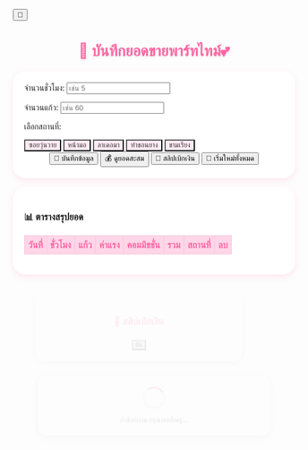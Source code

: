<!doctype html>
<html lang="th">
<head>
<meta charset="utf-8">
<meta name="viewport" content="width=device-width,initial-scale=1">
<title>บันทึกยอดขายพาร์ทไทม์</title>
  <link rel="manifest" href="manifest.json">
  <meta name="theme-color" content="#a36b40">
  <link rel="icon" href="icon-192.png" type="image/png">
  <link rel="apple-touch-icon" href="icon-512.png">
<link href="https://fonts.googleapis.com/css2?family=Mitr:wght@300;400;600&display=swap" rel="stylesheet">
<style>
:root {
  --bg: #fff0f6;
  --card: #ffffffdd;
  --text: #333;
  --accent: #ff66a3;
  --accent-hover: #ff3385;
  --border: #f5c6db;
  --th-bg: #ffd6e8;
  --toast-bg: #fff;
}
body.dark {
  --bg: #1e1e2f;
  --card: #2c2c3a;
  --text: #f4f4f9;
  --accent: #ff82b5;
  --accent-hover: #ff4d94;
  --border: #4a4a60;
  --th-bg: #3b3b54;
  --toast-bg: #2e2e3f;
}

body {
  font-family: "Mitr", sans-serif;
  background: var(--bg);
  color: var(--text);
  padding: 20px;
  transition: background 0.3s, color 0.3s;
  overflow-x: hidden;
}
h1 {
  text-align: center;
  color: var(--accent);
  font-size: 1.9em;
  margin-bottom: 20px;
  text-shadow: 0 2px 4px rgba(0,0,0,0.1);
}
.card {
  background: var(--card);
  border-radius: 22px;
  padding: 20px;
  box-shadow: 0 4px 12px rgba(255,102,163,0.15);
  max-width: 620px;
  margin: 15px auto;
  transition: 0.3s;
}
.card:hover { transform: translateY(-3px); box-shadow: 0 6px 14px rgba(255,102,163,0.2); }

label { display: block; margin-top: 10px; font-weight: 600; }

input {
  width: 100%;
  padding: 10px;
  border-radius: 12px;
  border: 1px solid var(--border);
  background: #fff;
  font-size: 1em;
  transition: 0.2s;
}
body.dark input {
  background: #3a3a4b;
  color: #fff;
}
input:focus {
  border-color: var(--accent);
  outline: none;
  box-shadow: 0 0 4px var(--accent);
}

button {
  margin: 8px 5px;
  padding: 10px 18px;
  border: none;
  border-radius: 14px;
  background: var(--accent);
  color: white;
  font-weight: 600;
  cursor: pointer;
  transition: all 0.2s ease;
}
button:hover {
  background: var(--accent-hover);
  transform: scale(1.05);
  box-shadow: 0 0 10px rgba(255,102,163,0.4);
}

table {
  width: 100%;
  border-collapse: collapse;
  margin-top: 15px;
  animation: fadeIn 0.5s ease;
  border-radius: 10px;
  overflow: hidden;
}
@keyframes fadeIn { from { opacity: 0; } to { opacity: 1; } }
th, td {
  border: 1px solid var(--border);
  text-align: center;
  padding: 6px;
}
th {
  background: var(--th-bg);
  color: var(--accent);
}
tr:nth-child(even) { background: rgba(255,255,255,0.4); }
body.dark tr:nth-child(even) { background: rgba(60,60,80,0.4); }

.location-btns {
  display: flex;
  flex-wrap: wrap;
  gap: 6px;
  margin-top: 8px;
}
.location-btns button {
  flex: 1 1 30%;
  background: #ffeaf3;
  color: #333;
  font-size: 0.9em;
  transition: 0.2s;
}
.location-btns button.active {
  background: var(--accent);
  color: white;
  transform: scale(1.05);
}
body.dark .location-btns button {
  background: #3a3a4b;
  color: #eee;
}
#totalDisplay {
  text-align: center;
  font-size: 1.1em;
  color: var(--accent);
  margin-top: 12px;
  font-weight: 600;
}

/* ปุ่มลบ */
.delete-btn {
  background: #ffb3c6;
  border: none;
  border-radius: 10px;
  padding: 5px 10px;
  cursor: pointer;
  font-size: 0.9em;
  color: #fff;
  font-weight: 600;
  transition: 0.2s;
}
.delete-btn:hover {
  background: #ff4d6d;
  transform: scale(1.1);
}

/* Popup slip */
.popup {
  display: none;
  position: fixed;
  top: 0; left: 0;
  width: 100%; height: 100%;
  background: rgba(0,0,0,0.4);
  justify-content: center;
  align-items: center;
  animation: fadeIn 0.3s ease;
  z-index: 100;
}
.popup-content {
  background: var(--card);
  border-radius: 20px;
  padding: 25px;
  max-width: 400px;
  text-align: center;
  box-shadow: 0 4px 15px rgba(0,0,0,0.2);
  animation: pop 0.3s ease;
}
@keyframes pop { from { transform: scale(0.8); opacity: 0; } to { transform: scale(1); opacity: 1; } }
.popup-content h2 { color: var(--accent); }
.close-btn {
  background: #ccc;
  color: black;
  margin-top: 10px;
}
body.dark .close-btn { background: #555; color: #eee; }
.close-btn:hover { background: #bbb; }

/* Loading Popup */
#loadingPopup {
  display: none;
  position: fixed;
  top: 0; left: 0;
  width: 100%; height: 100%;
  background: rgba(0,0,0,0.4);
  z-index: 200;
  justify-content: center;
  align-items: center;
}
.loading-box {
  background: var(--card);
  border-radius: 18px;
  padding: 25px 30px;
  text-align: center;
  box-shadow: 0 4px 20px rgba(0,0,0,0.3);
  animation: pop 0.3s ease;
}
.spinner {
  width: 40px;
  height: 40px;
  border: 4px solid #ddd;
  border-top: 4px solid var(--accent);
  border-radius: 50%;
  margin: 0 auto 15px;
  animation: spin 1s linear infinite;
}
@keyframes spin { from { transform: rotate(0deg);} to { transform: rotate(360deg);} }

/* ปุ่มโหมดมืด */
.theme-toggle {
  position: fixed;
  top: 15px;
  right: 15px;
  background: var(--accent);
  color: white;
  border: none;
  border-radius: 50%;
  width: 45px;
  height: 45px;
  cursor: pointer;
  box-shadow: 0 4px 8px rgba(0,0,0,0.15);
  transition: 0.3s;
  font-size: 1.2em;
  z-index: 300;
}
.theme-toggle:hover {
  transform: rotate(20deg) scale(1.1);
  background: var(--accent-hover);
}

/* Toast Notification */
#toast {
  position: fixed;
  bottom: 20px;
  right: 20px;
  background: var(--toast-bg);
  color: var(--text);
  border-radius: 10px;
  box-shadow: 0 4px 12px rgba(0,0,0,0.2);
  padding: 12px 18px;
  font-weight: 500;
  display: none;
  z-index: 500;
}
</style>
</head>
<body>

<button class="theme-toggle" onclick="toggleTheme()">🌙</button>
<h1>🍹 บันทึกยอดขายพาร์ทไทม์💕</h1>

<div class="card">
  <label>จำนวนชั่วโมง:</label>
  <input id="hours" type="number" placeholder="เช่น 5" min="0">

  <label>จำนวนแก้ว:</label>
  <input id="cups" type="number" placeholder="เช่น 60" min="0">

  <label>เลือกสถานที่:</label>
  <div class="location-btns">
    <button type="button" onclick="selectLocation(this, 'ซอยวุ่นวาย')">ซอยวุ่นวาย</button>
    <button type="button" onclick="selectLocation(this, 'หน้ามอ')">หน้ามอ</button>
    <button type="button" onclick="selectLocation(this, 'ลาเดอมา')">ลาเดอมา</button>
    <button type="button" onclick="selectLocation(this, 'ท่าขอนยาง')">ท่าขอนยาง</button>
    <button type="button" onclick="selectLocation(this, 'ขามเรียง')">ขามเรียง</button>
  </div>

  <div style="text-align:center;">
    <button onclick="saveData()">💾 บันทึกข้อมูล</button>
    <button onclick="showTotal()">💰 ดูยอดสะสม</button>
    <button onclick="showSlip()">🧾 สลิปเบิกเงิน</button>
    <button onclick="resetAll()">🧹 เริ่มใหม่ทั้งหมด</button>
  </div>
</div>

<div class="card">
  <h3>📊 ตารางสรุปยอด</h3>
  <table id="dataTable">
    <thead>
      <tr>
        <th>วันที่</th>
        <th>ชั่วโมง</th>
        <th>แก้ว</th>
        <th>ค่าแรง</th>
        <th>คอมมิชชั่น</th>
        <th>รวม</th>
        <th>สถานที่</th>
        <th>ลบ</th>
      </tr>
    </thead>
    <tbody></tbody>
  </table>
  <div id="totalDisplay"></div>
</div>

<!-- Popup slip -->
<div id="slipPopup" class="popup">
  <div class="popup-content">
    <h2>🧾 สลิปเบิกเงิน</h2>
    <div id="slipDetails"></div>
    <button class="close-btn" onclick="closeSlip()">ปิด</button>
  </div>
</div>

<!-- Popup Loading -->
<div id="loadingPopup" class="popup">
  <div class="loading-box">
    <div class="spinner"></div>
    <div id="loadingText">กำลังทำงาน กรุณารอสักครู่...</div>
  </div>
</div>

<!-- Toast -->
<div id="toast"></div>

<script>
const SCRIPT_URL = "https://script.google.com/macros/s/AKfycbxp-D6R3wPq9mlwKnbvBi17_t9Fk0FY5ypURIgwm7PCo1CRKdY1VeSXFNGJAs_iP4VZ4w/exec";
let selectedLocation = '';
let isDark = localStorage.getItem('theme') === 'dark';
document.body.classList.toggle('dark', isDark);
document.querySelector('.theme-toggle').textContent = isDark ? '☀️' : '🌙';

// ----- Loading Popup -----
function showLoading(msg="กำลังทำงาน กรุณารอสักครู่...") {
  document.getElementById('loadingText').textContent = msg;
  document.getElementById('loadingPopup').style.display = 'flex';
}
function hideLoading() { document.getElementById('loadingPopup').style.display = 'none'; }

// ----- Toast -----
function showToast(msg) {
  const toast = document.getElementById('toast');
  toast.textContent = msg;
  toast.style.display = 'block';
  setTimeout(() => toast.style.display = 'none', 2000);
}

// ----- Theme -----
function toggleTheme() {
  isDark = !isDark;
  document.body.classList.toggle('dark', isDark);
  document.querySelector('.theme-toggle').textContent = isDark ? '☀️' : '🌙';
  localStorage.setItem('theme', isDark ? 'dark' : 'light');
}

// ----- Location -----
function selectLocation(btn, loc) {
  document.querySelectorAll('.location-btns button').forEach(b => b.classList.remove('active'));
  btn.classList.add('active');
  selectedLocation = loc;
}

// ----- Save Data -----
async function saveData() {
  const hours = document.getElementById('hours').value.trim();
  const cups = document.getElementById('cups').value.trim();
  if (!selectedLocation) return showToast('⚠️ กรุณาเลือกสถานที่');
  if (!hours || !cups) return showToast('⚠️ กรอกข้อมูลให้ครบ');
  showLoading('💾 กำลังบันทึกข้อมูล...');

  const res = await fetch(SCRIPT_URL, {
    method: 'POST',
    body: JSON.stringify({ hours, cups, location: selectedLocation }),
  });
  const data = await res.json();
  hideLoading();

  if (data.status === 'success') {
    showToast('✅ บันทึกสำเร็จ');
    document.getElementById('hours').value = '';
    document.getElementById('cups').value = '';
    loadTable(true);
  } else showToast('❌ ' + data.message);
}

// ----- Load Table -----
let dataCache = [];
async function loadTable(force=false) {
  if (!force && dataCache.length) return renderTable(dataCache);
  showLoading('📊 กำลังโหลดข้อมูล...');
  const res = await fetch(SCRIPT_URL);
  dataCache = await res.json();
  hideLoading();
  renderTable(dataCache);
}

function renderTable(result) {
  const tbody = document.querySelector('#dataTable tbody');
  tbody.innerHTML = '';
  let total = 0;
  result.forEach(r => {
    const row = document.createElement('tr');
    total += Number(r.total || 0);
    row.innerHTML = `
      <td>${r.date}</td>
      <td>${r.hours}</td>
      <td>${r.cups}</td>
      <td>${r.wage}</td>
      <td>${r.commission}</td>
      <td>${r.total}</td>
      <td>${r.location || '-'}</td>
      <td><button class="delete-btn" onclick="confirmDelete('${r.date}','${r.location}')">🗑️</button></td>
    `;
    tbody.appendChild(row);
  });
  document.getElementById('totalDisplay').innerHTML = `💰 ยอดรวมทั้งหมด: ${total.toLocaleString()} บาท`;
}

async function confirmDelete(date, location) {
  if (!confirm(`ลบข้อมูลวันที่ ${date} (${location}) ?`)) return;
  showLoading('🗑️ กำลังลบข้อมูล...');
  const res = await fetch(SCRIPT_URL, {
    method: 'POST',
    body: JSON.stringify({ action: 'delete', date, location }),
  });
  const data = await res.json();
  hideLoading();
  if (data.status === 'deleted') {
    showToast('🗑️ ลบข้อมูลแล้ว');
    loadTable(true);
  }
}

// ----- Total & Slip -----
async function showTotal() {
  const total = dataCache.reduce((sum, r) => sum + Number(r.total || 0), 0);
  showToast(`💰 ยอดสะสม: ${total.toLocaleString()} บาท`);
}
async function showSlip() {
  const total = dataCache.reduce((sum, r) => sum + Number(r.total || 0), 0);
  const slipHTML = `
    <p><strong>ชื่อ:</strong> ป๋อมแป๋ม</p>
    <p><strong>วันที่:</strong> ${new Date().toLocaleDateString('th-TH')}</p>
    <p><strong>ยอดรวมที่เบิกได้:</strong> ${total.toLocaleString()} บาท</p>
    <p>ขอบคุณสำหรับความตั้งใจในการทำงาน 💕</p>
  `;
  document.getElementById('slipDetails').innerHTML = slipHTML;
  document.getElementById('slipPopup').style.display = 'flex';
}
function closeSlip() { document.getElementById('slipPopup').style.display = 'none'; }

// ----- Reset All -----
async function resetAll() {
  if (!confirm('⚠️ ต้องการเริ่มใหม่ทั้งหมดใช่ไหม?')) return;
  showLoading('🧹 กำลังล้างข้อมูลทั้งหมด...');
  const res = await fetch(SCRIPT_URL, {
    method: 'POST',
    body: JSON.stringify({ action: 'resetAll' }),
  });
  const data = await res.json();
  hideLoading();
  if (data.status === 'all_reset') {
    showToast('🧹 ล้างข้อมูลแล้ว');
    dataCache = [];
    loadTable(true);
  }
}

loadTable();
</script>
</body>
</html>

